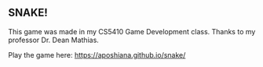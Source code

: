 ## SNAKE!

This game was made in my CS5410 Game Development class. Thanks to my professor Dr. Dean Mathias.

Play the game here: https://aposhiana.github.io/snake/
